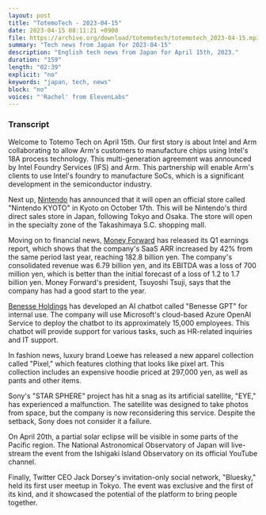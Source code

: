 ```yaml
---
layout: post
title: "TotemoTech - 2023-04-15"
date: 2023-04-15 08:11:21 +0900
file: https://archive.org/download/totemotech/totemotech_2023-04-15.mp3
summary: "Tech news from Japan for 2023-04-15"
description: "English tech news from Japan for April 15th, 2023."
duration: "159"
length: "02:39"
explicit: "no"
keywords: "japan, tech, news"
block: "no"
voices: "'Rachel' from ElevenLabs"
---
```


### Transcript

Welcome to Totemo Tech on April 15th. Our first story is about Intel and Arm collaborating to allow Arm's customers to manufacture chips using Intel's 18A process technology. This multi-generation agreement was announced by Intel Foundry Services (IFS) and Arm. This partnership will enable Arm's clients to use Intel's foundry to manufacture SoCs, which is a significant development in the semiconductor industry.

Next up, [Nintendo](/companies/nintendo) has announced that it will open an official store called "Nintendo KYOTO" in Kyoto on October 17th. This will be Nintendo's third direct sales store in Japan, following Tokyo and Osaka. The store will open in the specialty zone of the Takashimaya S.C. shopping mall.

Moving on to financial news, [Money Forward](/companies/money-forward) has released its Q1 earnings report, which shows that the company's SaaS ARR increased by 42% from the same period last year, reaching 182.8 billion yen. The company's consolidated revenue was 6.79 billion yen, and its EBITDA was a loss of 700 million yen, which is better than the initial forecast of a loss of 1.2 to 1.7 billion yen. Money Forward's president, Tsuyoshi Tsuji, says that the company has had a good start to the year.

[Benesse Holdings](/companies/benesse) has developed an AI chatbot called "Benesse GPT" for internal use. The company will use Microsoft's cloud-based Azure OpenAI Service to deploy the chatbot to its approximately 15,000 employees. This chatbot will provide support for various tasks, such as HR-related inquiries and IT support.

In fashion news, luxury brand Loewe has released a new apparel collection called "Pixel," which features clothing that looks like pixel art. This collection includes an expensive hoodie priced at 297,000 yen, as well as pants and other items.

Sony's "STAR SPHERE" project has hit a snag as its artificial satellite, "EYE," has experienced a malfunction. The satellite was designed to take photos from space, but the company is now reconsidering this service. Despite the setback, Sony does not consider it a failure.

On April 20th, a partial solar eclipse will be visible in some parts of the Pacific region. The National Astronomical Observatory of Japan will live-stream the event from the Ishigaki Island Observatory on its official YouTube channel.

Finally, Twitter CEO Jack Dorsey's invitation-only social network, "Bluesky," held its first user meetup in Tokyo. The event was exclusive and the first of its kind, and it showcased the potential of the platform to bring people together.
